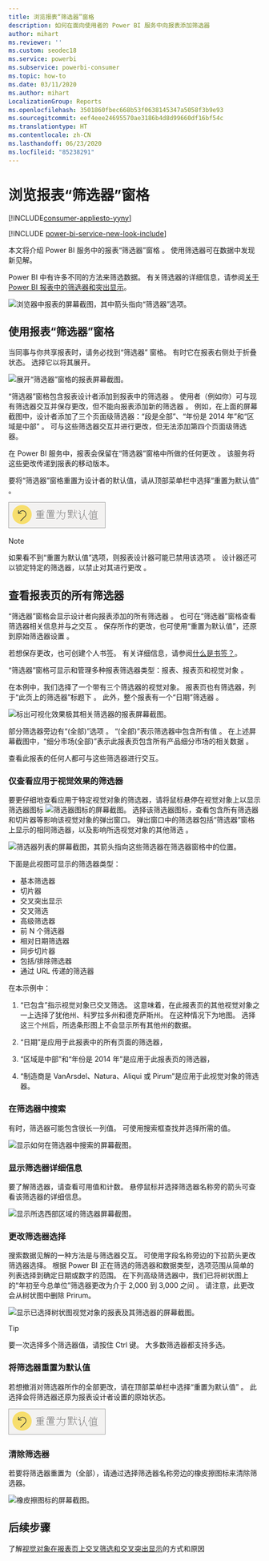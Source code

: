 ```yaml
---
title: 浏览报表“筛选器”窗格
description: 如何在面向使用者的 Power BI 服务中向报表添加筛选器
author: mihart
ms.reviewer: ''
ms.custom: seodec18
ms.service: powerbi
ms.subservice: powerbi-consumer
ms.topic: how-to
ms.date: 03/11/2020
ms.author: mihart
LocalizationGroup: Reports
ms.openlocfilehash: 3501860fbec668b53f0638145347a5058f3b9e93
ms.sourcegitcommit: eef4eee24695570ae3186b4d8d99660df16bf54c
ms.translationtype: HT
ms.contentlocale: zh-CN
ms.lasthandoff: 06/23/2020
ms.locfileid: "85238291"
---
```

# <a name="take-a-tour-of-the-report-filters-pane"></a>浏览报表“筛选器”窗格

[!INCLUDE[consumer-appliesto-yyny](../includes/consumer-appliesto-yyny.md)]

[!INCLUDE [power-bi-service-new-look-include](../includes/power-bi-service-new-look-include.md)]

本文将介绍 Power BI 服务中的报表“筛选器”窗格  。 使用筛选器可在数据中发现新见解。

Power BI 中有许多不同的方法来筛选数据。 有关筛选器的详细信息，请参阅[关于 Power BI 报表中的筛选器和突出显示](../create-reports/power-bi-reports-filters-and-highlighting.md)。

![浏览器中报表的屏幕截图，其中箭头指向“筛选器”选项。](media/end-user-report-filter/power-bi-report.png)

## <a name="working-with-the-report-filters-pane"></a>使用报表“筛选器”窗格

当同事与你共享报表时，请务必找到“筛选器”  窗格。 有时它在报表右侧处于折叠状态。 选择它以将其展开。

![展开“筛选器”窗格的报表屏幕截图。](media/end-user-report-filter/power-bi-expand-filter-pane.png)

“筛选器”窗格包含报表设计者添加到报表中的筛选器   。 使用者（例如你）可与现有筛选器交互并保存更改，但不能向报表添加新的筛选器  。 例如，在上面的屏幕截图中，设计者添加了三个页面级筛选器：“段是全部”、“年份是 2014 年”和“区域是中部”    。 可与这些筛选器交互并进行更改，但无法添加第四个页面级筛选器。

在 Power BI 服务中，报表会保留在“筛选器”窗格中所做的任何更改  。 该服务将这些更改传递到报表的移动版本。 

要将“筛选器”窗格重置为设计者的默认值，请从顶部菜单栏中选择“重置为默认值”   。

![“重置为默认值”图标的屏幕截图。](media/end-user-report-filter/power-bi-reset-icon.png) 

> [!NOTE]
> 如果看不到“重置为默认值”选项，则报表设计器可能已禁用该选项   。 设计器还可以锁定特定的筛选器，以禁止对其进行更改  。

## <a name="view-all-the-filters-for-a-report-page"></a>查看报表页的所有筛选器

“筛选器”窗格会显示设计者向报表添加的所有筛选器  。 也可在“筛选器”窗格查看筛选器相关信息并与之交互  。 保存所作的更改，也可使用“重置为默认值”，还原到原始筛选器设置  。

若想保存更改，也可创建个人书签。 有关详细信息，请参阅[什么是书签？](end-user-bookmarks.md)。

“筛选器”窗格可显示和管理多种报表筛选器类型：报表、报表页和视觉对象  。

在本例中，我们选择了一个带有三个筛选器的视觉对象。 报表页也有筛选器，列于“此页上的筛选器”标题下  。 此外，整个报表有一个“日期”筛选器  。

![标出可视化效果极其相关筛选器的报表屏幕截图。](media/end-user-report-filter/power-bi-filters-pane.png)

部分筛选器旁边有“(全部)”选项  。 “(全部)”表示筛选器中包含所有值  。 在上述屏幕截图中，“细分市场(全部)”表示此报表页包含所有产品细分市场的相关数据  。 

查看此报表的任何人都可与这些筛选器进行交互。

### <a name="view-only-those-filters-applied-to-a-visual"></a>仅查看应用于视觉效果的筛选器

要更仔细地查看应用于特定视觉对象的筛选器，请将鼠标悬停在视觉对象上以显示筛选器图标 ![筛选器图标的屏幕截图](media/end-user-report-filter/power-bi-filter-icon.png)。 选择该筛选器图标，查看包含所有筛选器和切片器等影响该视觉对象的弹出窗口。 弹出窗口中的筛选器包括“筛选器”窗格上显示的相同筛选器，以及影响所选视觉对象的其他筛选  。

![筛选器列表的屏幕截图，其箭头指向这些筛选器在筛选器窗格中的位置。](media/end-user-report-filter/power-bi-hover-filters.png)

下面是此视图可显示的筛选器类型：

- 基本筛选器
- 切片器
- 交叉突出显示
- 交叉筛选
- 高级筛选器
- 前 N 个筛选器
- 相对日期筛选器
- 同步切片器
- 包括/排除筛选器
- 通过 URL 传递的筛选器

在本示例中：
1.  “已包含”指示视觉对象已交叉筛选。 这意味着，在此报表页的其他视觉对象之一上选择了犹他州、科罗拉多州和德克萨斯州。 在这种情况下为地图。 选择这三个州后，所选条形图上不会显示所有其他州的数据。  

1.  “日期”是应用于此报表中的所有页面的筛选器，

1.   “区域是中部”和“年份是 2014 年”是应用于此报表页的筛选器，

4.  “制造商是 VanArsdel、Natura、Aliqui 或 Pirum”是应用于此视觉对象的筛选器。


### <a name="search-in-a-filter"></a>在筛选器中搜索

有时，筛选器可能包含很长一列值。 可使用搜索框查找并选择所需的值。

![显示如何在筛选器中搜索的屏幕截图。](media/end-user-report-filter/power-bi-search.png)

### <a name="display-filter-details"></a>显示筛选器详细信息

要了解筛选器，请查看可用值和计数。  悬停鼠标并选择筛选器名称旁的箭头可查看该筛选器的详细信息。
  
![显示所选西部区域的筛选器屏幕截图。](media/end-user-report-filter/power-bi-filter-expand.png)

### <a name="change-filter-selections"></a>更改筛选器选择

搜索数据见解的一种方法是与筛选器交互。 可使用字段名称旁边的下拉箭头更改筛选器选择。  根据 Power BI 正在筛选的筛选器和数据类型，选项范围从简单的列表选择到确定日期或数字的范围。 在下列高级筛选器中，我们已将树状图上的“年初至今总单位”筛选器更改为介于 2,000 到 3,000 之间  。 请注意，此更改会从树状图中删除 Prirum。
  
![显示已选择树状图视觉对象的报表及其筛选器的屏幕截图。](media/end-user-report-filter/power-bi-treemap-filters.png)

> [!TIP]
> 要一次选择多个筛选器值，请按住 Ctrl 键。 大多数筛选器都支持多选。

### <a name="reset-filter-to-default"></a>将筛选器重置为默认值

若想撤消对筛选器所作的全部更改，请在顶部菜单栏中选择“重置为默认值”  。  此选择会将筛选器还原为报表设计者设置的原始状态。

![“重置为默认值”选项的屏幕截图。](media/end-user-report-filter/power-bi-reset-icon.png)

### <a name="clear-a-filter"></a>清除筛选器

若要将筛选器重置为（全部），请通过选择筛选器名称旁边的橡皮擦图标来清除筛选器。

![橡皮擦图标的屏幕截图。](media/end-user-report-filter/power-bi-eraser.png)
  
<!--  too much detail for consumers

## Types of filters: text field filters
### List mode
Ticking a checkbox either selects or deselects the value. The **All** checkbox can be used to toggle the state of all checkboxes on or off. The checkboxes represent all the available values for that field.  As you adjust the filter, the restatement updates to reflect your choices. 

![list mode filter](media/end-user-report-filter/power-bi-restatement-new.png)

Note how the restatement now says "is Mar, Apr or May".

### Advanced mode
Select **Advanced Filtering** to switch to advanced mode. Use the dropdown controls and text boxes to identify which fields to include. By choosing between **And** and **Or**, you can build complex filter expressions. Select the **Apply Filter** button when you've set the values you want.  

![advanced mode](media/end-user-report-filter/power-bi-advanced.png)

## Types of filters: numeric field filters
### List mode
If the values are finite, selecting the field name displays a list.  See **Text field filters** &gt; **List mode** above for help using checkboxes.   

### Advanced mode
If the values are infinite or represent a range, selecting the field name opens the advanced filter mode. Use the dropdown and text boxes to specify a range of values that you want to see. 

![advanced filter](media/end-user-report-filter/power-bi-dropdown-and-text.png)

By choosing between **And** and **Or**, you can build complex filter expressions. Select the **Apply Filter** button when you've set the values you want.

## Types of filters: date and time
### List mode
If the values are finite, selecting the field name displays a list.  See **Text field filters** &gt; **List mode** above for help using checkboxes.   

### Advanced mode
If the field values represent date or time, you can specify a start/end time when using Date/Time filters.  

![datetime filter](media/end-user-report-filter/pbi_date-time-filters.png)

-->

## <a name="next-steps"></a>后续步骤

了解[视觉对象在报表页上交叉筛选和交叉突出显示](end-user-interactions.md)的方式和原因
